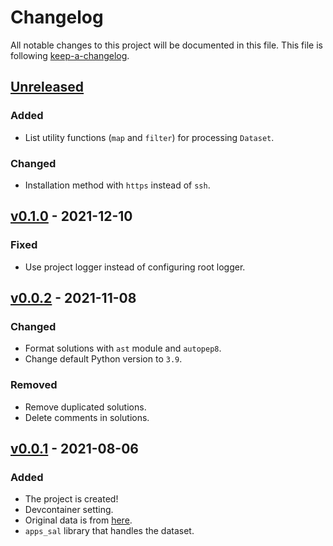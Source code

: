 # Changelog
All notable changes to this project will be documented in this file.
This file is following [keep-a-changelog](https://keepachangelog.com).

## [Unreleased](https://github.com/kupl/apps-sal)

### Added
- List utility functions (`map` and `filter`) for processing `Dataset`.

### Changed
- Installation method with `https` instead of `ssh`.

## [v0.1.0](https://github.com/kupl/apps-sal/releases/v0.1.0) - 2021-12-10

### Fixed
- Use project logger instead of configuring root logger.

## [v0.0.2](https://github.com/kupl/apps-sal/releases/v0.0.2) - 2021-11-08

### Changed
- Format solutions with `ast` module and `autopep8`.
- Change default Python version to `3.9`.

### Removed
- Remove duplicated solutions.
- Delete comments in solutions.

## [v0.0.1](https://github.com/kupl/apps-sal/releases/v0.0.1) - 2021-08-06

### Added
- The project is created!
- Devcontainer setting.
- Original data is from [here](https://github.com/hendrycks/apps).
- `apps_sal` library that handles the dataset.

